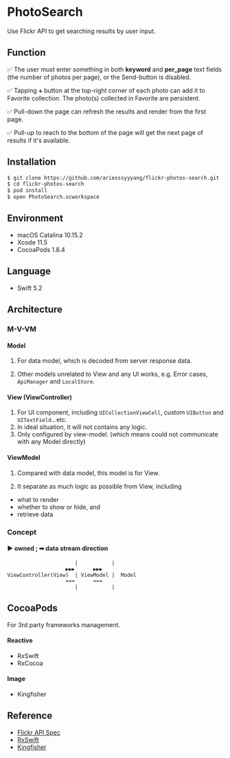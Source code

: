 # PhotoSearch

Use Flickr API to get searching results by user input.

## Function

✅ The user must enter something in both **keyword** and **per_page** text fields (the number of photos per page), or the Send-button is disabled.

✅ Tapping `➕` button at the top-right corner of each photo can add it to Favorite collection. The photo(s) collected in Favorite are persistent.

✅ Pull-down the page can refresh the results and render from the first page.

✅ Pull-up to reach to the bottom of the page will get the next page of results if it's available.

## Installation

```bash
$ git clone https://github.com/ariesssyyyang/flickr-photos-search.git
$ cd flickr-photos-search
$ pod install
$ open PhotoSearch.xcworkspace
```

## Environment

* macOS Catalina 10.15.2
* Xcode 11.5
* CocoaPods 1.8.4

## Language

* Swift 5.2

## Architecture

### M-V-VM

#### Model

1. For data model, which is decoded from server response data.

2. Other models unrelated to View and any UI works, e.g. Error cases, `ApiManager` and `LocalStore`.

#### View (ViewController)

1. For UI component, including `UICollectionViewCell`, custom `UIButton` and `UITextField`...etc.
2. In ideal situation, it will not contains any logic.
3. Only configured by view-model.
(which means could not communicate with any Model directly)

#### ViewModel

1. Compared with data model, this model is for View.

2. It separate as much logic as possible from View, including
  * what to render
  * whether to show or hide, and
  * retrieve data

### Concept


#### ▶ owned ; ➡ data stream direction

```
                      |           |
                   ▶️▶️▶️      ▶️▶️▶️
ViewController(View)  | ViewModel |  Model
                   ⬅️⬅️⬅️      ⬅️⬅️⬅️
                      |           |
```

## CocoaPods

For 3rd party frameworks management.

#### Reactive

* RxSwift
* RxCocoa

#### Image

* Kingfisher

## Reference

* [Flickr API Spec](​https://www.flickr.com/services/api/flickr.photos.search.html)
* [RxSwift](https://github.com/ReactiveX/RxSwift)
* [Kingfisher](https://github.com/onevcat/Kingfisher)
